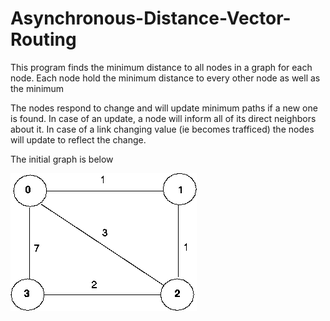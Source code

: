# Asynchronous-Distance-Vector-Routing

This program finds the minimum distance to all nodes in a graph for each node.
Each node hold the minimum distance to every other node as well as the minimum

The nodes respond to change and will update minimum paths if a new one is found.
In case of an update, a node will inform all of its direct neighbors about it.
In case of a link changing value (ie becomes trafficed) the nodes will update
to reflect the change.

The initial graph is below 





![initialGraph](https://github.com/reymargera/Asynchronous-Distance-Vector-Routing/blob/master/initialGraphImage.gif)
